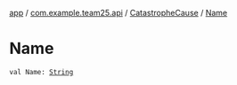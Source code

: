 [app](../../index.md) / [com.example.team25.api](../index.md) / [CatastropheCause](index.md) / [Name](./-name.md)

# Name

`val Name: `[`String`](https://kotlinlang.org/api/latest/jvm/stdlib/kotlin/-string/index.html)